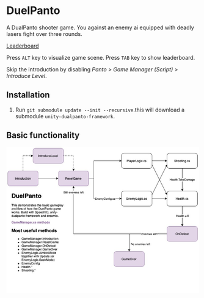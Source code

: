 # DuelPanto
A DualPanto shooter game. You against an enemy ai equipped with deadly lasers fight over three rounds.

[Leaderboard](http://thijsroumen.eu/panto-highscores.html)

Press `ALT` key to visualize game scene.
Press `TAB` key to show leaderboard.

Skip the introduction by disabling _Panto > Game Manager (Script) > Introduce Level_.

## Installation 

1. Run `git submodule update --init --recursive`.this will download a submodule `unity-dualpanto-framework`.

## Basic functionality

![Order of events](img/DuelPanto.jpg)
